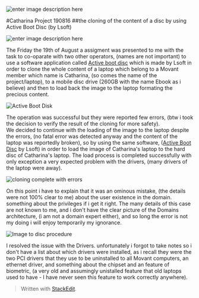 
![enter image description here](https://musingsofashibe.files.wordpress.com/2015/10/mrrobotlogo.jpg)
  
#Catharina Project 190816
##the cloning of the content of a disc by using Active Boot Disc (by Lsoft)

![enter image description here](https://raw.githubusercontent.com/Exarchiasghost/CompTechDoumentations/master/Catharina%20Movant/cloning%20hard%20disk%27s%20content%2019th%20August%202016/Photos/1-190816.JPG)
  
The Friday the 19th of August a assigment was presented to me with the task to co-oparate with two other operators, (names are not important) to use a software application called [Active boot disc](http://www.lsoft.net/bootdisk.aspx) which is made by Lsoft in order to clone the whole content of a laptop which belong to a Movant member which name is Catharina, (so comes the name of the project/laptop), to a mobile disc drive (260GB with the name Ebook as i believe) and then to load back the image to the laptop formating the precious content.  
  
![Active Boot Disk](https://raw.githubusercontent.com/Exarchiasghost/CompTechDoumentations/master/Catharina%20Movant/cloning%20hard%20disk%27s%20content%2019th%20August%202016/Photos/3-190816.JPG)
  
The operation was successful but they were reported few errors, (btw i took the decision to verify the result of the cloning for more safety).  
We decided to continue with the loading of the image to the laptop despite the errors, (no fatal error was detected anyway and the content of the laptop was reportedly broken), so by using the same software, ([Active Boot Disc](http://www.lsoft.net/bootdisk.aspx) by Lsoft) in order to load the image of Catharina's laptop to the hard disc of Catharina's laptop.
The load process is completed successfully with only exception a very expected problem with the drivers, (many drivers of the laptop were away).  

![cloning complete with errors](https://raw.githubusercontent.com/Exarchiasghost/CompTechDoumentations/master/Catharina%20Movant/cloning%20hard%20disk%27s%20content%2019th%20August%202016/Photos/15-190816.JPG)
  
On this point i have to explain that it was an ominous mistake, (the details were not 100% clear to me) about the user existence in the domain. something about the privileges if i get it right. The many details of this case are not known to me, and i don't have the clear picture of the Domains architecture, (i am not a domain expert either), and so long the error is not my doing i will enjoy temporarily my ignorance.  
 
![Image to disc procedure](https://raw.githubusercontent.com/Exarchiasghost/CompTechDoumentations/master/Catharina%20Movant/cloning%20hard%20disk%27s%20content%2019th%20August%202016/Photos/19-190816.JPG)
   
I resolved the issue with the Drivers. unfortunately  i forgot to take notes so i don't have a list about which drivers were installed, as i recall they were the two PCI drivers that they use to be uninstalled to all Movant computers, an ethernet driver, and something about the chipset and an feature of biometric, (a very old and assumingly unistalled feature that old laptops used to have - I have never seen this feature to work correctly anywhere).  
  


> Written with [StackEdit](https://stackedit.io/).